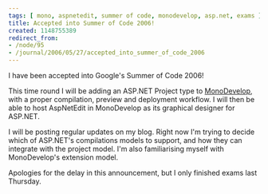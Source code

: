 ```yaml
---
tags: [ mono, aspnetedit, summer of code, monodevelop, asp.net, exams ]
title: Accepted into Summer of Code 2006!
created: 1148755389
redirect_from:
- /node/95
- /journal/2006/05/27/accepted_into_summer_of_code_2006
---
```

I have been accepted into Google's Summer of Code 2006!

This time round I will be adding an ASP.NET Project type to
[MonoDevelop](http://www.monodevelop.com), with a proper compilation, preview
and deployment workflow. I will then be able to host AspNetEdit in MonoDevelop
as its graphical designer for ASP.NET.<!--break-->

I will be posting regular updates on my blog. Right now I'm trying to decide
which of ASP.NET's compilations models to support, and how they can integrate
with the project model. I'm also familiarising myself with MonoDevelop's
extension model.

Apologies for the delay in this announcement, but I only finished exams last
Thursday.